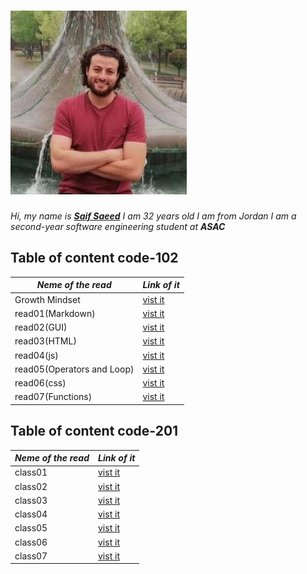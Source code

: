 
# ![saif](img/saif.jpeg)

*Hi, my name is [**Saif Saeed**](https://github.com/Saif-K-Saeed) I am 32 years old  I am from Jordan I am a second-year software engineering student at **ASAC***

## Table of content code-102

*Neme of the read* | *Link of it*
---------- |------------|
Growth Mindset  | [vist it](https://saif-k-saeed.github.io/reading-notes/growthMindset)
read01(Markdown) | [vist it](https://saif-k-saeed.github.io/reading-notes/read1)
read02(GUI) | [vist it](https://saif-k-saeed.github.io/reading-notes/read02)
read03(HTML) | [vist it](https://saif-k-saeed.github.io/reading-notes/read03)
read04(js) | [vist it](https://saif-k-saeed.github.io/reading-notes/read04)
read05(Operators and Loop) | [vist it](https://saif-k-saeed.github.io/reading-notes/read05)
read06(css) | [vist it](https://saif-k-saeed.github.io/reading-notes/read06)
read07(Functions) | [vist it](https://saif-k-saeed.github.io/reading-notes/read07)

## Table of content code-201

 *Neme of the read* | *Link of it*
---------- |------------|
class01 | [vist it](https://saif-k-saeed.github.io/reading-notes/class01)
class02 | [vist it](https://saif-k-saeed.github.io/reading-notes/class02)
class03 | [vist it](https://saif-k-saeed.github.io/reading-notes/class03)
class04 | [vist it](https://saif-k-saeed.github.io/reading-notes/class04)
class05 | [vist it](https://saif-k-saeed.github.io/reading-notes/class05)
class06 | [vist it](https://saif-k-saeed.github.io/reading-notes/class06)
class07 | [vist it](https://saif-k-saeed.github.io/reading-notes/class07)
